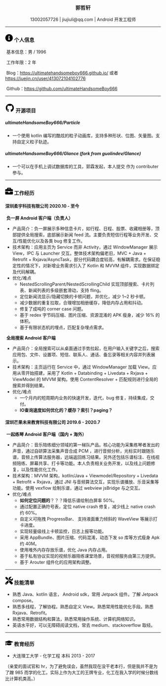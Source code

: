  <center>
     <h3>郭哲轩</h3>
     <div>
         <span>
             13002057726
         </span>
         |
         <span>
         	 jiujiuli@qq.com
         </span>
       	 |
         <span>
         	 Android 开发工程师
         </span>
 </center>

** **

### <img src="assets/info-circle-solid.svg" width="25px"> 个人信息

​	基本信息：男 / 1996 

​	工作年限：2 年

​	Blog：https://ultimatehandsomeboy666.github.io/ 或者 https://juejin.cn/user/413072104102776

​	Github：https://github.com/ultimateHandsomeBoy666

** **

### <img src="assets/Github.svg" width="30px"> 开源项目

#####   ultimateHandsomeBoy666/Particle

* 一个使用 kotlin 编写的酷炫的粒子动画库，支持多种形状、位图、矢量图。支持自定义粒子轨迹。

#####   ultimateHandsomeBoy666/Glance (fork from guolindev/Glance)

* 一个可以在手机上调试数据库的工具，郭霖发起，本人提交 作为 contributer 参与。

** **

### <img src="assets/briefcase-solid.svg" width="25px"> 工作经历

#### 深圳柔宇科技有限公司																					   **2020.10 - 至今**

​    **负一屏 Android 客户端（负责人）**

* 产品简介：负一屏展示多种信息卡片，如行程、日程、股票、收藏相册等，顶部提供全局搜索，底部展示新闻 feed 流。主要负责短信行程等业务开发、交互/性能优化以及各类 bug 修复工作。
* 技术架构：应用主页为 Service 而非 Activity，通过 WindowManager 展示 View，IPC 与 Launcher 交互。整体技术架构偏老旧，MVC + Java + Retrofit + Rxjava/AsyncTask，部分代码耦合度较高，有解耦需求。在保证稳定性的情况下，对新增业务需求引入了 Kotlin 和 MVVM 组件，实现数据绑定及代码解耦。
* 优化/难点
  * NestedScrollingParent/NestedScrollingChild 实现顶部搜索、卡片列表、新闻列表的多级嵌套滑动，支持 fling。
  * 定位新闻流显示/隐藏切换的卡顿问题，并优化，减少 1~2 秒卡顿。
  * 减少数据的重复拉取，合理增加相册缓存，降低内存占用和抖动。
  * 修复了成吨的 corner case 问题。
  * 基于 redex 字节码压缩、图片压缩、资源混淆的 APK 瘦身，减少 16% 的体积。
  * 基于有限状态机的埋点，匹配复杂埋点需求。

​    **全局搜索 Android 客户端**

* 产品简介：全局搜索可以从桌面通过手势拉起，在用户输入关键字之后，搜索应用包、文件、设置项、短信、联系人、通话、备忘录等相关内容并列表展示。
* 技术架构：主页运行在 Service 中，通过 WindowManager 加载 View。应用从零开始搭建，采用了 Kotlin + Databinding + Livedata + Rxjava + ViewModel 的 MVVM 架构。使用 ContentResolver + 匹配规则进行全局的搜索并得到结果。
* 优化/难点
  * 一个月内的短周期内业务的快速开发，迭代，bug 修复，持续集成，交付。
  * **IO查询速度如何优化的？缓存？索引？paging？**

#### 深圳芒果未来教育科技有限公司											                            **2019.6 - 2020.7**

​	**一起练琴 Android 客户端（国内 + 海外）**

- 产品简介：音乐陪练细分领域的第一梯队产品。核心功能为采集练琴者发出的声音，通过自研算法采集声音合成 PCM ，进行音频分析，光标实时跟随乐谱，音频上传算法服务器，远端返回练习结果。另外还包括乐谱标注、在线视频陪练、屏幕共享、打卡等功能。本人负责相关业务开发，以及线上问题修复，以及性能优化工作。
- 技术架构：MVVM 架构，kotlin/Java + Viewmodel/Repository + Livedata + Retrofit + Rxjava，通过 JNI 与音频算法交互，实现乐谱播放、乐音采集等功能。使用 vexflow 绘制乐谱，通过 webview jsBridge 与之交互。
- 优化/难点
  * **如何定位问题的**？？？降低乐谱绘制白屏率 50%。
  * 通过配置正确符号表，定位 native crash 修复，减少线上 native crash 约 60%。
  * 自定义可拖拽 ProgressBar、 支持液面重力倾斜的 WaveView 等展示打卡进度。
  * 实现轻量级线上卡顿监控，日志上报等功能。
  * 采用 AppBundle、图片压缩、代码混淆，动态下发 so 库等方式瘦身 Apk 约 40M。
  * 使用堆外内存存放乐谱，优化 Java 内存占用。
  * 基于私有协议实现的视频乐器陪练课堂场景，音视频服务由第三方提供。
  * 基于 Arouter 组件化的应用架构调整。

** **

### <img src="assets/tools-solid.svg" width="25px"> 技能清单

* 熟悉 Java、kotlin 语言， Android sdk，常用 Jetpack 组件。了解 Jetpack compose。
* 熟悉多线程，了解协程。熟悉自定义 View。熟悉常用性能优化手段。熟悉 Rxjava、Retrofit。
* 熟悉常用数据结构和算法，熟悉常用操作系统、计算机网络知识。
* 英语水平好，可以无障碍阅读文档，常去 medium、stackoverflow 取经。

** **

### <img src="assets/graduation-cap-solid.svg" width="25px"> 教育经历

* 大连理工大学 - 化学工程  本科																		 2013 - 2017

（亲爱的面试官和 hr，为了避免误会，虽然我现在没干老本行，但是我并不是为了蹭 985 而学的化工。实际上作为大工的王牌专业，化工在我入学的时候分数线比计算机类高。）

